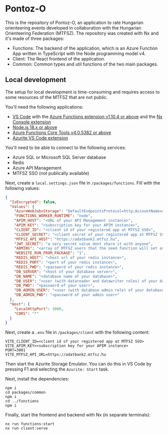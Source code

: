 # Pontoz-O

This is the repository of Pontoz-O, an application to rate Hungarian orienteering events developed in collaboration with the Hungarian Orienteering Federation (MTFSZ). The repository was created with Nx and it's made of three packages:

- Functions: The backend of the application, which is an Azure Function App written in TypeScript with the Node programming model v4.
- Client: The React frontend of the application.
- Common: Common types and util functions of the two main packages.

## Local development

The setup for local development is time-consuming and requires access to some resources of the MTFSZ that are not public.

You'll need the following applications:

- [VS Code](https://code.visualstudio.com/) with the [Azure Functions extension v1.10.4 or above](https://marketplace.visualstudio.com/items?itemName=ms-azuretools.vscode-azurefunctions) and the [Nx Console extension](https://marketplace.visualstudio.com/items?itemName=nrwl.angular-console)
- [Node.js 18.x or above](https://nodejs.org/en)
- [Azure Functions Core Tools v4.0.5382 or above](https://github.com/Azure/azure-functions-core-tools/blob/v4.x/README.md#windows)
- [Azurite VS Code extension](https://marketplace.visualstudio.com/items?itemName=Azurite.azurite)

You'll need to be able to connect to the following services:

- Azure SQL or Microsoft SQL Server database
- Redis
- Azure API Management
- MTFSZ SSO (not publically available)

Next, create a `local.settings.json` file in `/packages/functions`.
Fill with the following values:

```json
{
  "IsEncrypted": false,
  "Values": {
    "AzureWebJobsStorage": "DefaultEndpointsProtocol=http;AccountName=devstoreaccount1;AccountKey=Eby8vdM02xNOcqFlqUwJPLlmEtlCDXJ1OUzFT50uSRZ6IFsuFq2UVErCz4I6tq/K1SZFPTOtr/KBHBeksoGMGw==;BlobEndpoint=http://127.0.0.1:10000/devstoreaccount1;QueueEndpoint=http://127.0.0.1:10001/devstoreaccount1;TableEndpoint=http://127.0.0.1:10002/devstoreaccount1;",
    "FUNCTIONS_WORKER_RUNTIME": "node",
    "APIM_HOST": "<URL of your API Management instance>",
    "APIM_KEY": "<subscription key for your APIM instance>",
    "CLIENT_ID": "<client id of your registered app at MTFSZ SSO>",
    "CLIENT_SECRET": "<client secret of your registered app at MTFSZ SSO>",
    "MTFSZ_API_HOST": "https://adatbank2.mtfsz.hu",
    "JWT_SECRET": "a very secret value dont share it with anyone",
    "ADMINS": "<array of MTFSZ users that the seed function will set as admin (optional)>",
    "WEBSITE_RUN_FROM_PACKAGE": "1",
    "REDIS_HOST": "<host url of your redis instance>",
    "REDIS_PORT": "<port of your redis instance>",
    "REDIS_PWD": "<password of your redis instance>",
    "DB_SERVER": "<host of your database server>",
    "DB_NAME": "<database name of your database>",
    "DB_USER": "<user (with datareader and datawriter roles) of your database>",
    "DB_PWD": "<password of your user>",
    "DB_ADMIN_USER": "<user (with database admin role) of your database>",
    "DB_ADMIN_PWD": "<password of your admin user>"
  },
  "Host": {
    "LocalHttpPort": 3000,
    "CORS": "*"
  }
}
```

Next, create a `.env` file in `/packages/client` with the following content:

```
VITE_CLIENT_ID=<client id of your registered app at MTFSZ SSO>
VITE_APIM_KEY=<subscription key for your APIM instance>
PORT=3001
VITE_MTFSZ_API_URL=https://adatbank2.mtfsz.hu
```

Then start the Azurite Storage Emulator. You can do this in VS Code by pressing F1 and selecting the `Azurite: Start` task.

Next, install the dependencies:

```
npm i
cd packages/common
npm i
cd ../functions
npm i
```

Finally, start the frontend and backend with Nx (in separate terminals):

```
nx run functions:start
nx run client:serve
```
